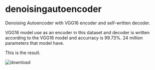 # denoisingautoencoder
Denoising Autoencoder with VGG16 encoder and self-written decoder.

VGG16 model use as an encoder in this dataset and decoder is written according to the VGG16 model and accurracy is 99.73%. 24 million parameters that model have.

This is the result.


![download](https://github.com/javidanaslanli/denoisingautoencoder/assets/145380543/ba9de916-2815-4707-970f-fc5c62381823)
